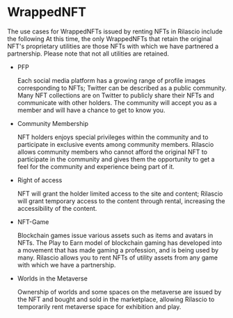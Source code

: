 # WrappedNFT

The use cases for WrappedNFTs issued by renting NFTs in Rilascio include the following At this time, the only WrappedNFTs that retain the original NFT's proprietary utilities are those NFTs with which we have partnered a partnership. Please note that not all utilities are retained.



*   PFP

    Each social media platform has a growing range of profile images corresponding to NFTs; Twitter can be described as a public community. Many NFT collections are on Twitter to publicly share their NFTs and communicate with other holders. The community will accept you as a member and will have a chance to get to know you.



*   Community Membership

    NFT holders enjoys special privileges within the community and to participate in exclusive events among community members. Rilascio allows community members who cannot afford the original NFT to participate in the community and gives them the opportunity to get a feel for the community and experience being part of it.



*   Right of access

    NFT will grant the holder limited access to the site and content; Rilascio will grant temporary access to the content through rental, increasing the accessibility of the content.



*   NFT-Game

    Blockchain games issue various assets such as items and avatars in NFTs. The Play to Earn model of blockchain gaming has developed into a movement that has made gaming a profession, and is being used by many. Rilascio allows you to rent NFTs of utility assets from any game with which we have a partnership.



*   Worlds in the Metaverse

    Ownership of worlds and some spaces on the metaverse are issued by the NFT and bought and sold in the marketplace, allowing Rilascio to temporarily rent metaverse space for exhibition and play.
